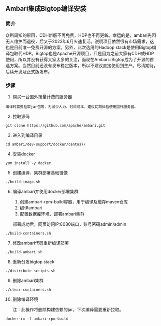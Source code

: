 ## Ambari集成Bigtop编译安装
### 简介
众所周知的原因，CDH新版不再免费，HDP也不再更新。幸运的是，ambari先因无人维护而退役，后又于2022年6月火速复活。说明项目依然很有市场需求，这也是目前唯一免费开源的方案。另外，此次选用的Hadoop stack是使用Bigtop编译包取代HDP。Bigtop也是Apache开源项目，只是因为之前大家有CDH或HDP使用，所以并没有获得大家太多的关注，而现在Ambari+Bigtop成为了开源的首选方案。当然目前还没有发布稳定版本，所以不建议直接使用到生产。尽请期待，后续开发及正式版发布。
### 步骤
1. 购买一台国外按量计费的服务器
```text
编译时需要拉取jar包等，为减少人力、时间成本，建议初期体验使用国外服务器。
```
2. 拉取源码
```shell
git clone https://github.com/apache/ambari.git
```
3. 进入到编译目录
```shell
cd ambari/dev-support/docker/centos7/
```
4. 安装docker
```shell
yum install -y docker
```
5. 创建编译、集群部署基础镜像
```shell
./build-image.sh
```
6. 编译ambari并使用docker部署集群
   1. 创建ambari-rpm-build容器，用于编译及缓存maven仓库
   2. 编译ambari
   3. 配置数据库环境、部署ambari集群 

    部署成功后，网页访问IP:8080端口，账号密码admin/admin
```shell
./build-containers.sh
```
7. 修改ambari代码重新编译部署
```shell
./build-ambari.sh
```
8. 重新分发bigtop stack
```shell
./distribute-scripts.sh
```
9. 删除ambari集群
```shell
./clear-containers.sh
```
10. 删除编译环境

    注：此操作将删除构建依赖的jar，下次编译需要重新拉取。
```shell
docker rm -f ambari-rpm-build
```